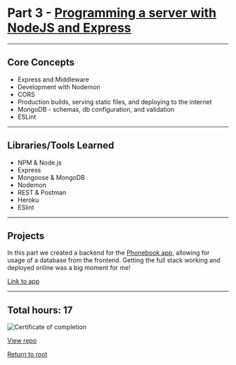 # Part 3 - [Programming a server with NodeJS and Express](https://fullstackopen.com/en/part3/)

---

## Core Concepts

- Express and Middleware
- Development with Nodemon
- CORS
- Production builds, serving static files, and deploying to the internet
- MongoDB - schemas, db configuration, and validation
- ESLint

---

## Libraries/Tools Learned

- NPM & Node.js
- Express
- Mongoose & MongoDB
- Nodemon
- REST & Postman
- Heroku
- ESlint

---

## Projects

In this part we created a backend for the [Phonebook app](https://github.com/jcmsmith/FSO/tree/main/Part2/phonebook), allowing for usage of a database from the frontend. Getting the full stack working and deployed online was a big moment for me!

[Link to app](http://nameless-oasis-59400.herokuapp.com/)

---

## Total hours: 17

![Certificate of completion](https://imgur.com/xfaUVfs.png)

[View repo](https://github.com/jcmsmith/FSO/tree/main/Part03)

[Return to root](https://github.com/jcmsmith/FSO)
